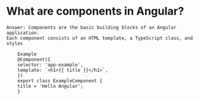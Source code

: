 # What are components in Angular?

    Answer: Components are the basic building blocks of an Angular application.
    Each component consists of an HTML template, a TypeScript class, and styles

        Example
        @Component({
        selector: 'app-example',
        template: `<h1>{{ title }}</h1>`,
        })
        export class ExampleComponent {
        title = 'Hello Angular';
        }
